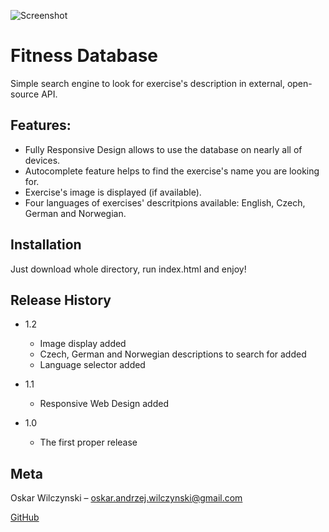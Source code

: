 ![Screenshot](https://snag.gy/qKLklo.jpg)

# Fitness Database
Simple search engine to look for exercise's description in external, open-source API.

## Features:
* Fully Responsive Design allows to use the database on nearly all of devices.
* Autocomplete feature helps to find the exercise's name you are looking for.
* Exercise's image is displayed (if available).
* Four languages of exercises' descritpions available: English, Czech, German and Norwegian.

## Installation

Just download whole directory, run index.html and enjoy!

## Release History
* 1.2
    * Image display added
    * Czech, German and Norwegian descriptions to search for added
    * Language selector added

* 1.1
    * Responsive Web Design added

* 1.0
    * The first proper release

## Meta

Oskar Wilczynski – oskar.andrzej.wilczynski@gmail.com

[GitHub](https://github.com/oskarwilczynski)

